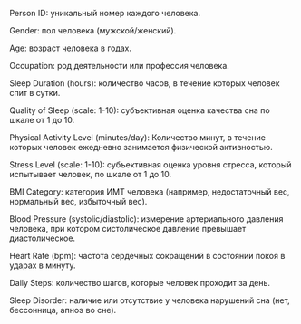 Person ID: уникальный номер каждого человека.

Gender: пол человека (мужской/женский).

Age: возраст человека в годах.

Occupation: род деятельности или профессия человека.

Sleep Duration (hours): количество часов, в течение которых человек спит в сутки.

Quality of Sleep (scale: 1-10): субъективная оценка качества сна по шкале от 1 до 10.

Physical Activity Level (minutes/day): Количество минут, в течение которых человек ежедневно занимается физической активностью.

Stress Level (scale: 1-10): субъективная оценка уровня стресса, который испытывает человек, по шкале от 1 до 10.

BMI Category: категория ИМТ человека (например, недостаточный вес, нормальный вес, избыточный вес).

Blood Pressure (systolic/diastolic): измерение артериального давления человека, при котором систолическое давление превышает диастолическое.

Heart Rate (bpm): частота сердечных сокращений в состоянии покоя в ударах в минуту.

Daily Steps: количество шагов, которые человек проходит за день.

Sleep Disorder: наличие или отсутствие у человека нарушений сна (нет, бессонница, апноэ во сне).
